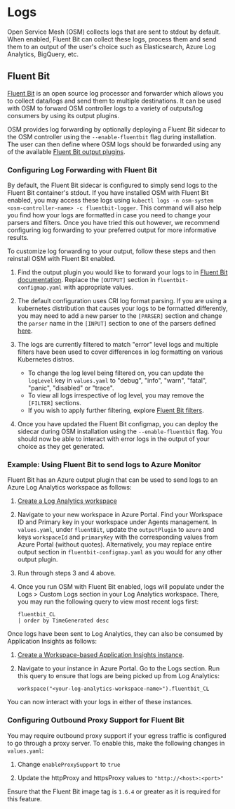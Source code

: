 # Logs
Open Service Mesh (OSM) collects logs that are sent to stdout by default. When enabled, Fluent Bit can collect these logs, process them and send them to an output of the user's choice such as Elasticsearch, Azure Log Analytics, BigQuery, etc.


## Fluent Bit
[Fluent Bit](https://fluentbit.io/) is an open source log processor and forwarder which allows you to collect data/logs and send them to multiple destinations. It can be used with OSM to forward OSM controller logs to a variety of outputs/log consumers by using its output plugins.

OSM provides log forwarding by optionally deploying a Fluent Bit sidecar to the OSM controller using the `--enable-fluentbit` flag during installation. The user can then define where OSM logs should be forwarded using any of the available [Fluent Bit output plugins](https://docs.fluentbit.io/manual/v/1.4/pipeline/outputs).

### Configuring Log Forwarding with Fluent Bit
By default, the Fluent Bit sidecar is configured to simply send logs to the Fluent Bit container's stdout. If you have installed OSM with Fluent Bit enabled, you may access these logs using `kubectl logs -n osm-system <osm-controller-name> -c fluentbit-logger`. This command will also help you find how your logs are formatted in case you need to change your parsers and filters. Once you have tried this out however, we recommend configuring log forwarding to your preferred output for more informative results.

To customize log forwarding to your output, follow these steps and then reinstall OSM with Fluent Bit enabled.

1. Find the output plugin you would like to forward your logs to in [Fluent Bit documentation](https://docs.fluentbit.io/manual/pipeline/outputs). Replace the `[OUTPUT]` section in `fluentbit-configmap.yaml` with appropriate values.

2. The default configuration uses CRI log format parsing. If you are using a kubernetes distribution that causes your logs to be formatted differently, you may need to add a new parser to the `[PARSER]` section and change the `parser` name in the `[INPUT]` section to one of the parsers defined [here](https://github.com/fluent/fluent-bit/blob/master/conf/parsers.conf).

3. The logs are currently filtered to match "error" level logs and multiple filters have been used to cover differences in log formatting on various Kubernetes distros. 
    * To change the log level being filtered on, you can update the `logLevel` key in `values.yaml` to "debug", "info", "warn", "fatal", "panic", "disabled" or "trace". 
    * To view all logs irrespective of log level, you may remove the `[FILTER]` sections. 
    * If you wish to apply further filtering, explore [Fluent Bit filters](https://docs.fluentbit.io/manual/pipeline/filters).
     
4. Once you have updated the Fluent Bit configmap, you can deploy the sidecar during OSM installation using the `--enable-fluentbit` flag. You should now be able to interact with error logs in the output of your choice as they get generated.

### Example: Using Fluent Bit to send logs to Azure Monitor
Fluent Bit has an Azure output plugin that can be used to send logs to an Azure Log Analytics workspace as follows:
1. [Create a Log Analytics workspace](https://docs.microsoft.com/en-us/azure/azure-monitor/learn/quick-create-workspace)

2. Navigate to your new workspace in Azure Portal. Find your Workspace ID and Primary key in your workspace under Agents management. In `values.yaml`, under `fluentBit`, update the `outputPlugin` to `azure` and keys `workspaceId` and `primaryKey` with the corresponding values from Azure Portal (without quotes). Alternatively, you may replace entire output section in `fluentbit-configmap.yaml` as you would for any other output plugin.

3. Run through steps 3 and 4 above. 

4. Once you run OSM with Fluent Bit enabled, logs will populate under the Logs > Custom Logs section in your Log Analytics workspace. There, you may run the following query to view most recent logs first:
    ```
    fluentbit_CL
    | order by TimeGenerated desc
    ```

Once logs have been sent to Log Analytics, they can also be consumed by Application Insights as follows:
1. [Create a Workspace-based Application Insights instance](https://docs.microsoft.com/en-us/azure/azure-monitor/app/create-workspace-resource).

2. Navigate to your instance in Azure Portal. Go to the Logs section. Run this query to ensure that logs are being picked up from Log Analytics:
    ```
    workspace("<your-log-analytics-workspace-name>").fluentbit_CL
    ```

You can now interact with your logs in either of these instances.


### Configuring Outbound Proxy Support for Fluent Bit
You may require outbound proxy support if your egress traffic is configured to go through a proxy server. To enable this, make the following changes in `values.yaml`:
    
1. Change `enableProxySupport` to `true`

2. Update the httpProxy and httpsProxy values to `"http://<host>:<port>"`

Ensure that the Fluent Bit image tag is `1.6.4` or greater as it is required for this feature. 
